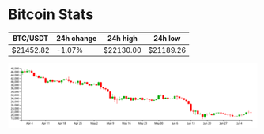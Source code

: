 # Bitcoin Stats

BTC/USDT|24h change|24h high|24h low|
|---|---|---|---|
|$21452.82|-1.07%|$22130.00|$21189.26|

<img src="./chart.svg">
